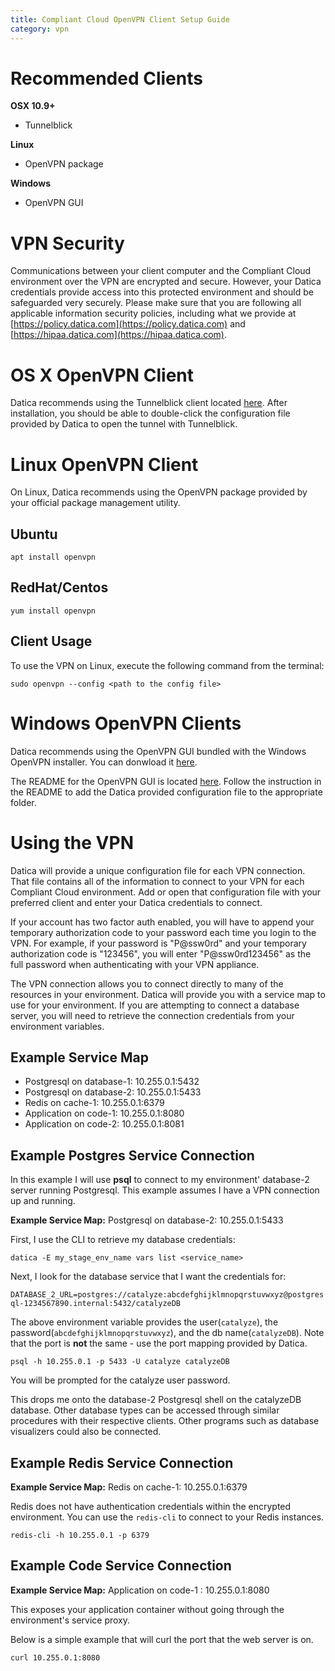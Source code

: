 ```yaml
---
title: Compliant Cloud OpenVPN Client Setup Guide
category: vpn
---
```


# Recommended Clients

**OSX 10.9+**
  * Tunnelblick

**Linux**
  * OpenVPN package

**Windows**
  * OpenVPN GUI

# VPN Security

Communications between your client computer and the Compliant Cloud environment over the VPN are encrypted and secure. However, your Datica credentials provide access into this protected environment and should be safeguarded very securely. Please make sure that you are following all applicable information security policies, including what we provide at [https://policy.datica.com](https://policy.datica.com) and [https://hipaa.datica.com](https://hipaa.datica.com).

# OS X OpenVPN Client

Datica recommends using the Tunnelblick client located [here](https://tunnelblick.net/downloads.html). After installation, you should be able to double-click the configuration file provided by Datica to open the tunnel with Tunnelblick.

# Linux OpenVPN Client

On Linux, Datica recommends using the OpenVPN package provided by your official package management utility.

## Ubuntu

`apt install openvpn`

## RedHat/Centos

`yum install openvpn`

## Client Usage

To use the VPN on Linux, execute the following command from the terminal:

`sudo openvpn --config <path to the config file>`

# Windows OpenVPN Clients

Datica recommends using the OpenVPN GUI bundled with the Windows OpenVPN installer. You can donwload it [here](https://openvpn.net/index.php/open-source/downloads.html).

The README for the OpenVPN GUI is located [here](https://github.com/OpenVPN/openvpn-gui/). Follow the instruction in the README to add the Datica provided configuration file to the appropriate folder.

# Using the VPN

Datica will provide a unique configuration file for each VPN connection. That file contains all of the information to connect to your VPN for each Compliant Cloud environment. Add or open that configuration file with your preferred client and enter your Datica credentials to connect.

If your account has two factor auth enabled, you will have to append your temporary authorization code to your password each time you login to the VPN. For example, if your password is "P@ssw0rd" and your temporary authorization code is "123456", you will enter "P@ssw0rd123456" as the full password when authenticating with your VPN appliance.

The VPN connection allows you to connect directly to many of the resources in your environment. Datica will provide you with a service map to use for your environment. If you are attempting to connect a database server, you will need to retrieve the connection credentials from your environment variables.

## Example Service Map

  - Postgresql on database-1: 10.255.0.1:5432
  - Postgresql on database-2: 10.255.0.1:5433
  - Redis on cache-1: 10.255.0.1:6379
  - Application on code-1: 10.255.0.1:8080
  - Application on code-2: 10.255.0.1:8081

## Example Postgres Service Connection

In this example I will use **psql** to connect to my environment' database-2 server running Postgresql. This example assumes I have a VPN connection up and running.

**Example Service Map:** Postgresql on database-2: 10.255.0.1:5433

First, I use the CLI to retrieve my database credentials:

`datica -E my_stage_env_name vars list <service_name>`

Next, I look for the database service that I want the credentials for:

`DATABASE_2_URL=postgres://catalyze:abcdefghijklmnopqrstuvwxyz@postgresql-1234567890.internal:5432/catalyzeDB`

The above environment variable provides the user(`catalyze`), the password(`abcdefghijklmnopqrstuvwxyz`), and the db name(`catalyzeDB`). Note that the port is **not** the same - use the port mapping provided by Datica.

`psql -h 10.255.0.1 -p 5433 -U catalyze catalyzeDB`

You will be prompted for the catalyze user password.

This drops me onto the database-2 Postgresql shell on the catalyzeDB database. Other database types can be accessed through similar procedures with their respective clients. Other programs such as database visualizers could also be connected.

## Example Redis Service Connection

**Example Service Map:** Redis on cache-1: 10.255.0.1:6379

Redis does not have authentication credentials within the encrypted environment. You can use the `redis-cli` to connect to your Redis instances.

`redis-cli -h 10.255.0.1 -p 6379`

## Example Code Service Connection

**Example Service Map:** Application on code-1 : 10.255.0.1:8080

This exposes your application container without going through the environment's service proxy.

Below is a simple example that will curl the port that the web server is on.

`curl 10.255.0.1:8080`
